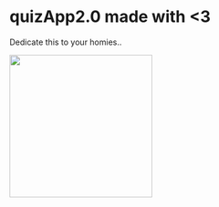 # quizApp2.0 made with <3 
Dedicate this to your homies..





<img src=https://github.com/thedemonKingx1337/quizApp2.0/assets/43701328/f8ece258-ff42-4dc0-8309-84c67d9008a9 width="250" height="250"/>
